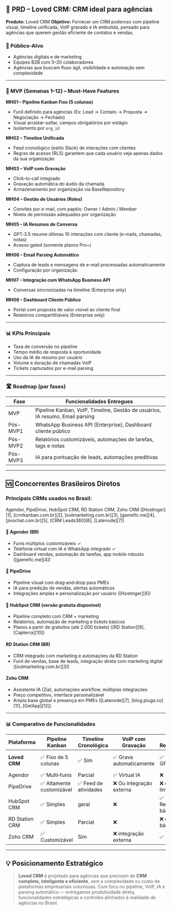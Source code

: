 ## 📄 PRD – Loved CRM: CRM ideal para agências

**Produto:** Loved CRM
**Objetivo:** Fornecer um CRM poderoso com pipeline visual, timeline unificada, VoIP gravado e IA embutida, pensado para agências que querem gestão eficiente de contatos e vendas.

### 🧩 Público-Alvo

- Agências digitais e de marketing
- Equipes B2B com 5–20 colaboradores
- Agências que buscam fluxo ágil, visibilidade e automação sem complexidade

---

### 🔴 MVP (Semanas 1–12) – Must-Have Features

**MH01 – Pipeline Kanban Fixo (5 colunas)**

- Funil definido para agências (Ex: Lead → Contato → Proposta → Negociação → Fechado)
- Visual arrastar-soltar, campos obrigatórios por estágio
- Isolamento por `org_id`

**MH02 – Timeline Unificada**

- Feed cronológico (estilo Slack) de interações com clientes
- Regras de acesso (RLS) garantem que cada usuário veja apenas dados da sua organização

**MH03 – VoIP com Gravação**

- Click-to-call integrado
- Gravação automática do áudio da chamada
- Armazenamento por organização via BaseRepository

**MH04 – Gestão de Usuários (Roles)**

- Convites por e-mail, com papéis: Owner / Admin / Member
- Níveis de permissão adequados por organização

**MH05 – IA Resumos de Conversa**

- GPT‑3.5 resume últimas 10 interações com cliente (e-mails, chamadas, notas)
- Acesso gated (somente planos Pro+)

**MH06 – Email Parsing Automático**

- Captura de leads e mensagens de e-mail processadas automaticamente
- Configuração por organização

**MH07 – Integração com WhatsApp Business API**

- Conversas sincronizadas na timeline (Enterprise only)

**MH08 – Dashboard Cliente Público**

- Portal com proposta de valor visível ao cliente final
- Relatórios compartilháveis (Enterprise only)

---

### 📊 KPIs Principais

- Taxa de conversão no pipeline
- Tempo médio de resposta à oportunidade
- Uso da IA de resumo por usuário
- Volume e duração de chamadas VoIP
- Tickets capturados por e-mail parsing

---

### 🛣️ Roadmap (par fases)

| Fase     | Funcionalidades Entregues                                                     |
| -------- | ----------------------------------------------------------------------------- |
| MVP      | Pipeline Kanban, VoIP, Timeline, Gestão de usuários, IA resumo, Email parsing |
| Pós-MVP1 | WhatsApp Business API (Enterprise), Dashboard cliente público                 |
| Pós-MVP2 | Relatórios customizáveis, automações de tarefas, tags e notas                 |
| Pós-MVP3 | IA para pontuação de leads, automações preditivas                             |

---

## 🆚 Concorrentes Brasileiros Diretos

### Principais CRMs usados no Brasil:

Agendor, PipeDrive, HubSpot CRM, RD Station CRM, Zoho CRM ([Hostinger][1], [crmkanban.com.br][2], [outmarketing.com.br][3], [gamefic.me][4], [jivochat.com.br][5], [CRM Leads360][6], [Latenode][7])

#### 🚀 Agendor (BR)

- Funis múltiplos customizáveis ✓
- Telefonia virtual com IA e WhatsApp integrado ✓
- Dashboard vendas, automação de tarefas, app mobile robusto ([gamefic.me][4])

#### 🔄 PipeDrive

- Pipeline visual com drag‑and‑drop para PMEs
- IA para predição de vendas, alertas automáticos
- Integrações amplas e personalização por usuário ([Hostinger][8])

#### 🌟 HubSpot CRM (versão gratuita disponível)

- Pipeline completo com CRM + marketing
- Relatórios, automação de marketing e tickets básicos
- Planos a partir de gratuitos (até 2.000 tickets) ([RD Station][9], [Capterra][10])

#### RD Station CRM (BR)

- CRM integrado com marketing e automações da RD Station
- Funil de vendas, base de leads, integração direta com marketing digital ([outmarketing.com.br][3])

#### Zoho CRM

- Assistente IA (Zia), automações workflow, múltiplas integrações
- Preço competitivo, interface personalizável
- Ampla base global e presença em PMEs ([Latenode][7], [blog.pluga.co][11], [GetApp][12])

---

### 📊 Comparativo de Funcionalidades

| Plataforma     | Pipeline Kanban           | Timeline Cronológica  | VoIP com Gravação        | IA Resumo        | Email Parsing         | WhatsApp API       | Gestão de Usuários    | Foco em Agências |
| -------------- | ------------------------- | --------------------- | ------------------------ | ---------------- | --------------------- | ------------------ | --------------------- | ---------------- |
| **Loved CRM**  | ✅ Fixo de 5 colunas      | ✅ Sim                | ✅ Grava automaticamente | ✅ GPT‑3.5       | ✅ Orgs configuráveis | ✅ Enterprise Only | ✅ Owner/Admin/Member | ✅ Especializado |
| Agendor        | ✅ Multi‑funis            | Parcial               | ✅ Virtual IA            | ❌               | ✅ Básico             | ✅ Sim             | ✅ Sim                | ✅ Sim           |
| PipeDrive      | ✅ Altamente customizável | ✅ Feed de atividades | ❌ Ou integração externa | ❌ ou limitado   | ❌ limitado           | ✅ via integração  | ✅ Sim                | Médio            |
| HubSpot CRM    | ✅ Simples                | geral                 | ❌                       | ✅ Resumo básico | ✅ Sim                | ✅ Sim             | ✅ Sim                | Geral            |
| RD Station CRM | ✅ Simples                | Parcial               | ❌                       | ❌ ou básico     | ✅ via integração     | ✅ Sim             | ✅ Sim                | Marketing/Vendas |
| Zoho CRM       | ✅ Customizável           | Sim                   | ❌ integração externa    | ✅ Zia IA        | ✅ Sim                | ✅ via integração  | ✅ Sim                | Geral            |

---

## 💡 Posicionamento Estratégico

> **Loved CRM** é projetado para agências que precisam de **CRM completo, inteligente e eficiente**, sem a complexidade ou custo de plataformas empresariais volumosas. Com foco no pipeline, VoIP, IA e parsing automático — entregamos produtividade direta, funcionalidades estratégicas e controles alinhados à realidade de agências no Brasil.
